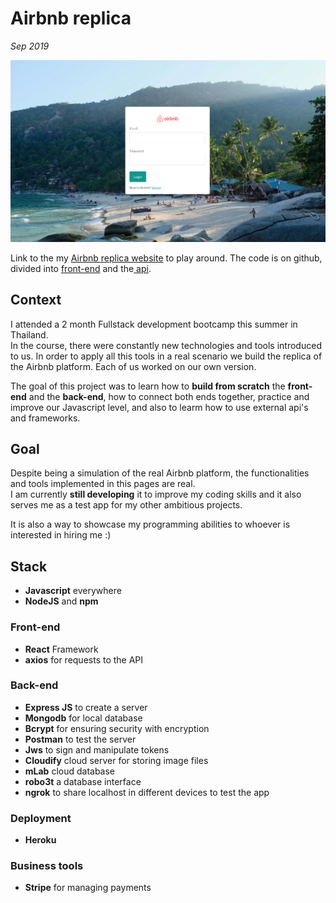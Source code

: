 # Airbnb replica

_Sep 2019_

![airbnb-screenshot](../projects/assets/airbnb-snap.png )

Link to the my [Airbnb replica website](https://airbnb-ly.herokuapp.com/) to play around. The code is on github, divided into [front-end](https://github.com/lydialawli/airbnb-react/) and the[ api](https://github.com/lydialawli/airbnb-api).

## Context

I attended a 2 month Fullstack development bootcamp this summer in Thailand.  
In the course, there were constantly new technologies and tools introduced to us. In order to apply all this tools in a real scenario we build the replica of the Airbnb platform. Each of us worked on our own version.

The goal of this project was to learn how to **build from scratch** the **front-end** and the **back-end**, how to connect both ends together, practice and improve our Javascript level, and also to learm how to use external api's and frameworks.

## Goal

Despite being a simulation of the real Airbnb platform, the functionalities and tools implemented in this pages are real.  
I am currently **still developing** it to improve my coding skills and it also serves me as a test app for my other ambitious projects.

It is also a way to showcase my programming abilities to whoever is interested in hiring me :)

## Stack

- **Javascript** everywhere
- **NodeJS** and **npm**
  
### Front-end

- **React** Framework
- **axios** for requests to the API

### Back-end

- **Express JS** to create a server
- **Mongodb** for local database
- **Bcrypt** for ensuring security with encryption
- **Postman** to test the server
- **Jws** to sign and manipulate tokens
- **Cloudify** cloud server for storing image files
- **mLab** cloud database
- **robo3t** a database interface
- **ngrok** to share localhost in different devices to test the app

### Deployment

- **Heroku**

### Business tools

- **Stripe** for managing payments
  